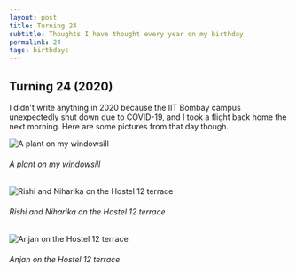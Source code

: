 ```yaml
---
layout: post
title: Turning 24
subtitle: Thoughts I have thought every year on my birthday
permalink: 24
tags: birthdays
---
```


## Turning 24 (2020)
I didn't write anything in 2020 because the IIT Bombay campus unexpectedly shut down due to COVID-19, and I took a flight back home the next morning. Here are some pictures from that day though.

![A plant on my windowsill](https://gyanl.com/assets/last-day-1.jpeg)
###### A plant on my windowsill

![Rishi and Niharika on the Hostel 12 terrace](https://gyanl.com/assets/last-day-2.jpeg)
###### Rishi and Niharika on the Hostel 12 terrace

![Anjan on the Hostel 12 terrace](https://gyanl.com/assets/last-day-3.jpeg)
###### Anjan on the Hostel 12 terrace